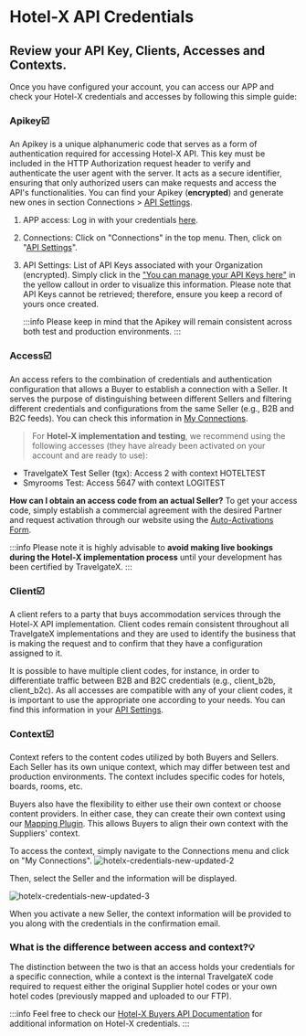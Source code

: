 ﻿---
sidebar_position: 8
---

# Hotel-X API Credentials

## Review your API Key, Clients, Accesses and Contexts.

Once you have configured your account, you can access our APP and check your Hotel-X credentials and accesses by following this simple guide:

### Apikey☑️
An Apikey is a unique alphanumeric code that serves as a form of authentication required for accessing Hotel-X API. This key must be included in the HTTP Authorization request header to verify and authenticate the user agent with the server. It acts as a secure identifier, ensuring that only authorized users can make requests and access the API's functionalities. You can find your Apikey (**encrypted**) and generate new ones in section Connections > [API Settings](https://app.travelgatex.com/connections/settings).

1. APP access: Log in with your credentials [here](https://www.travelgatex.com/).
1. Connections: Click on "Connections" in the top menu. Then, click on "[API Settings](https://app.travelgatex.com/connections/settings)".
1. API Settings: List of API Keys associated with your Organization (encrypted). Simply click in the ["You can manage your API Keys here"](/kb/connections/api-settings/connections-settings) in the yellow callout in order to visualize this information. Please note that API Keys cannot be retrieved; therefore, ensure you keep a record of yours once created.

	:::info
	Please keep in mind that the Apikey will remain consistent across both test and production environments.
	:::

### Access☑️
An access refers to the combination of credentials and authentication configuration that allows a Buyer to establish a connection with a Seller. It serves the purpose of distinguishing between different Sellers and filtering different credentials and configurations from the same Seller (e.g., B2B and B2C feeds). You can check this information in [My Connections](https://app.travelgatex.com/connections/myconnections).

>For **Hotel-X implementation and testing**, we recommend using the following accesses (they have already been activated on your account and are ready to use):
* TravelgateX Test Seller (tgx): Access 2 with context HOTELTEST
* Smyrooms Test: Access 5647 with context LOGITEST

**How can I obtain an access code from an actual Seller?**
To get your access code, simply establish a commercial agreement with the desired Partner and request activation through our website using the [Auto-Activations Form](/kb/connections/my-connections/guick-guide-to-auto-activations).

:::info
Please note it is highly advisable to **avoid making live bookings during the Hotel-X implementation process** until your development has been certified by TravelgateX.
:::

### Client☑️

A client refers to a party that buys accommodation services through the Hotel-X API implementation. Client codes remain consistent throughout all TravelgateX implementations and they are used to identify the business that is making the request and to confirm that they have a configuration assigned to it.

It is possible to have multiple client codes, for instance, in order to differentiate traffic between B2B and B2C credentials (e.g., client_b2b, client_b2c). As all accesses are compatible with any of your client codes, it is important to use the appropriate one according to your needs. You can find this information in your [API Settings](/kb/connections/api-settings/connections-settings).

### Context☑️

Context refers to the content codes utilized by both Buyers and Sellers. Each Seller has its own unique context, which may differ between test and production environments. The context includes specific codes for hotels, boards, rooms, etc.

Buyers also have the flexibility to either use their own context or choose content providers. In either case, they can create their own context using our [Mapping Plugin](/docs/apis/for-buyers/hotel-x-pull-buyers-api/plugins/mapping). This allows Buyers to align their own context with the Suppliers' context. 

To access the context, simply navigate to the Connections menu and click on "My Connections".
![hotelx-credentials-new-updated-2](https://storage.travelgate.com/kbase/hotelx-credentials-new-updated-2.jpg)

Then, select the Seller and the information will be displayed.

![hotelx-credentials-new-updated-3](https://storage.travelgate.com/kbase/hotelx-credentials-new-updated-3.jpg)

When you activate a new Seller, the context information will be provided to you along with the credentials in the confirmation email.

### What is the difference between access and context?💡
The distinction between the two is that an access holds your credentials for a specific connection, while a context is the internal TravelgateX code required to request either the original Supplier hotel codes or your own hotel codes (previously mapped and uploaded to our FTP).

:::info 
Feel free to check our [Hotel-X Buyers API Documentation](/docs/get-started/key-concepts) for additional information on Hotel-X credentials.
:::